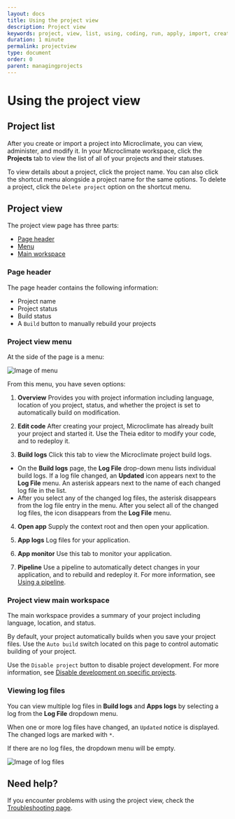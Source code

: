 ```yaml
---
layout: docs
title: Using the project view
description: Project view
keywords: project, view, list, using, coding, run, apply, import, create, edit, log, monitor, project list, project view, page header, project view menu, project view main workspace
duration: 1 minute
permalink: projectview
type: document
order: 0
parent: managingprojects
---
```


# Using the project view

## Project list

After you create or import a project into Microclimate, you can view, administer, and modify it. In your Microclimate workspace, click the **Projects** tab to view the list of all of your projects and their statuses.

To view details about a project, click the project name. You can also click the shortcut menu alongside a project name for the same options. To delete a project, click the `Delete project` option on the shortcut menu.

## Project view

The project view page has three parts:
* [Page header](#page-header)
* [Menu](#project-view-menu)
* [Main workspace](#project-view-main-workspace)

### Page header

The page header contains the following information:
* Project name
* Project status
* Build status
* A `Build` button to manually rebuild your projects

### Project view menu

At the side of the page is a menu:

![Image of menu](dist/images/projectmenu.png)


From this menu, you have seven options:

1. **Overview** Provides you with project information including language, location of you project, status, and whether the project is set to automatically build on modification.

2. **Edit code** After creating your project, Microclimate has already built your project and started it. Use the Theia editor to modify your code, and to redeploy it.

3. **Build logs** Click this tab to view the Microclimate project build logs.
  - On the **Build logs** page, the **Log File** drop-down menu lists individual build logs. If a log file changed, an **Updated** icon appears next to the **Log File** menu. An asterisk appears next to the name of each changed log file in the list.
  - After you select any of the changed log files, the asterisk disappears from the log file entry in the menu. After you select all of the changed log files, the icon disappears from the **Log File** menu.

4. **Open app** Supply the context root and then open your application.

5. **App logs** Log files for your application.

6. **App monitor** Use this tab to monitor your application.

7. **Pipeline** Use a pipeline to automatically detect changes in your application, and to rebuild and redeploy it. For more information, see [Using a pipeline](./usingapipeline).

### Project view main workspace

The main workspace provides a summary of your project including language, location, and status.

By default, your project automatically builds when you save your project files. Use the `Auto build` switch located on this page to control automatic building of your project.

Use the `Disable project` button to disable project development. For more information, see [Disable development on specific projects](./disabledevelopmentonprojects).

### Viewing log files

You can view multiple log files in **Build logs** and **Apps logs** by selecting a log from the **Log File** dropdown menu.

When one or more log files have changed, an `Updated` notice is displayed. The changed logs are marked with `*`. 

If there are no log files, the dropdown menu will be empty.

![Image of log files](dist/images/viewingmultiplelogfiles.png)

## Need help?
If you encounter problems with using the project view, check the [Troubleshooting page](troubleshooting#using-the-project-view).
